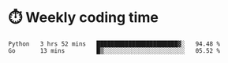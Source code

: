 
# :stopwatch: Weekly coding time 
<!--START_SECTION:waka-->
```text
Python   3 hrs 52 mins   ███████████████████████▓░   94.48 % 
Go       13 mins         █▒░░░░░░░░░░░░░░░░░░░░░░░   05.52 % 
```
<!--END_SECTION:waka-->


<!-- <p> <img src="https://github-readme-stats.vercel.app/api?username=cozgerest&show_icons=true&hide_border=false" />  </p> -->

